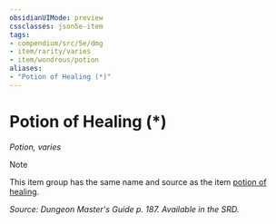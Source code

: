 ```yaml
---
obsidianUIMode: preview
cssclasses: json5e-item
tags:
- compendium/src/5e/dmg
- item/rarity/varies
- item/wondrous/potion
aliases: 
- "Potion of Healing (*)"
---
```

# Potion of Healing (*)
*Potion, varies*  


> [!note]
> This item group has the same name and source as the item [potion of healing](potion-of-healing.md).

*Source: Dungeon Master's Guide p. 187. Available in the SRD.*